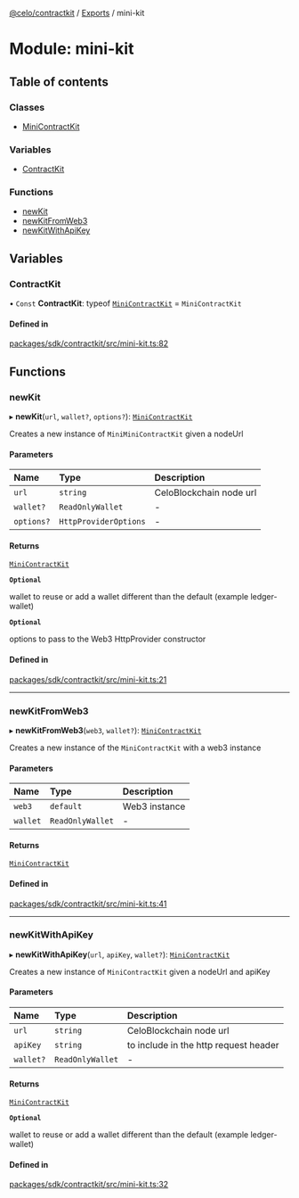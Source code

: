 [@celo/contractkit](../README.md) / [Exports](../modules.md) / mini-kit

# Module: mini-kit

## Table of contents

### Classes

- [MiniContractKit](../classes/mini_kit.MiniContractKit.md)

### Variables

- [ContractKit](mini_kit.md#contractkit)

### Functions

- [newKit](mini_kit.md#newkit)
- [newKitFromWeb3](mini_kit.md#newkitfromweb3)
- [newKitWithApiKey](mini_kit.md#newkitwithapikey)

## Variables

### ContractKit

• `Const` **ContractKit**: typeof [`MiniContractKit`](../classes/mini_kit.MiniContractKit.md) = `MiniContractKit`

#### Defined in

[packages/sdk/contractkit/src/mini-kit.ts:82](https://github.com/celo-org/developer-tooling/blob/master/packages/sdk/contractkit/src/mini-kit.ts#L82)

## Functions

### newKit

▸ **newKit**(`url`, `wallet?`, `options?`): [`MiniContractKit`](../classes/mini_kit.MiniContractKit.md)

Creates a new instance of `MiniMiniContractKit` given a nodeUrl

#### Parameters

| Name | Type | Description |
| :------ | :------ | :------ |
| `url` | `string` | CeloBlockchain node url |
| `wallet?` | `ReadOnlyWallet` | - |
| `options?` | `HttpProviderOptions` | - |

#### Returns

[`MiniContractKit`](../classes/mini_kit.MiniContractKit.md)

**`Optional`**

wallet to reuse or add a wallet different than the default (example ledger-wallet)

**`Optional`**

options to pass to the Web3 HttpProvider constructor

#### Defined in

[packages/sdk/contractkit/src/mini-kit.ts:21](https://github.com/celo-org/developer-tooling/blob/master/packages/sdk/contractkit/src/mini-kit.ts#L21)

___

### newKitFromWeb3

▸ **newKitFromWeb3**(`web3`, `wallet?`): [`MiniContractKit`](../classes/mini_kit.MiniContractKit.md)

Creates a new instance of the `MiniContractKit` with a web3 instance

#### Parameters

| Name | Type | Description |
| :------ | :------ | :------ |
| `web3` | `default` | Web3 instance |
| `wallet` | `ReadOnlyWallet` | - |

#### Returns

[`MiniContractKit`](../classes/mini_kit.MiniContractKit.md)

#### Defined in

[packages/sdk/contractkit/src/mini-kit.ts:41](https://github.com/celo-org/developer-tooling/blob/master/packages/sdk/contractkit/src/mini-kit.ts#L41)

___

### newKitWithApiKey

▸ **newKitWithApiKey**(`url`, `apiKey`, `wallet?`): [`MiniContractKit`](../classes/mini_kit.MiniContractKit.md)

Creates a new instance of `MiniContractKit` given a nodeUrl and apiKey

#### Parameters

| Name | Type | Description |
| :------ | :------ | :------ |
| `url` | `string` | CeloBlockchain node url |
| `apiKey` | `string` | to include in the http request header |
| `wallet?` | `ReadOnlyWallet` | - |

#### Returns

[`MiniContractKit`](../classes/mini_kit.MiniContractKit.md)

**`Optional`**

wallet to reuse or add a wallet different than the default (example ledger-wallet)

#### Defined in

[packages/sdk/contractkit/src/mini-kit.ts:32](https://github.com/celo-org/developer-tooling/blob/master/packages/sdk/contractkit/src/mini-kit.ts#L32)

